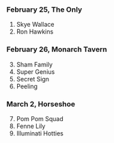 ### February 25, The Only

1. Skye Wallace
2. Ron Hawkins

### February 26, Monarch Tavern

3. Sham Family
4. Super Genius
5. Secret Sign
6. Peeling

### March 2, Horseshoe

7. Pom Pom Squad
8. Fenne Lily
9. Illuminati Hotties
